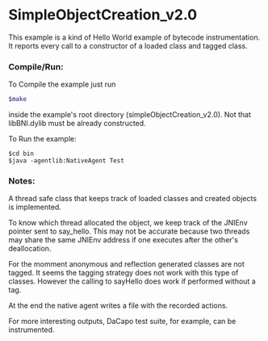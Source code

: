 # SimpleObjectCreation_v2.0

This example is a kind of Hello World example of bytecode instrumentation.
It reports every call to a constructor of a loaded class and tagged class.

### Compile/Run:
To Compile the example just run
```bash
$make
```
inside the example's root directory (simpleObjectCreation_v2.0). Not that
libBNI.dylib must be already constructed.
	
To Run the example:
```
$cd bin
$java -agentlib:NativeAgent Test
```

### Notes:

A thread safe class that keeps track of loaded classes and created objects
is implemented. 
	
To know which thread allocated the object, we keep track of the JNIEnv
pointer sent to say_hello. This may not be accurate because two threads
may share the same JNIEnv address if one executes after the other's deallocation.
	
For the momment anonymous and reflection generated classes are not tagged.
It seems the tagging strategy does not work with this type of classes.
However the calling to sayHello does work if performed without a tag.

At the end the native agent writes a file with the recorded actions.

For more interesting outputs, DaCapo test suite, for example, can be instrumented.

	
